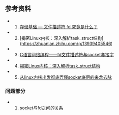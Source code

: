 ## 参考资料

- 1. [存储基础 — 文件描述符 fd 究竟是什么？](https://zhuanlan.zhihu.com/p/364617329)
- 2. [揭密Linux内核：深入解析task_struct结构] (https://zhuanlan.zhihu.com/p/13939405546)
- 3. [C语言网络编程——fd文件描述符与socket套接字](https://zhuanlan.zhihu.com/p/1949998196559442303)
- 4. [揭密Linux内核：深入解析task_struct结构](https://zhuanlan.zhihu.com/p/13939405546)
- 5. [从linux内核出发彻底弄懂socket底层的来龙去脉](https://zhuanlan.zhihu.com/p/456895712)



### 问题部分

- 1. socket与fd之间的关系


